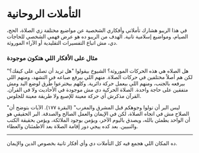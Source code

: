 # التأملات الروحانية

في هذا الريبو هشارك تأملاتي وأفكاري الشخصية عن مواضيع مختلفة زي الصلاة، الحج، الصيام، ومواضيع إسلامية تانية. الهدف من الريبو ده هو عرض فهمي الشخصي للحاجات دي، مش اتباع التفسيرات التقليدية أو الآراء الموروثة.

### مثال على الأفكار اللي هتكون موجودة

هل الصلاه هي هذه الحركات الموروثة؟ الشيوخ بيقولوا "هل تريد أن تصلي على كيفك؟" لكن هم أصلاً مختلفين في حركات الصلاة. منهم اللي بيرفع صباعه في التشهد، ومنهم اللي بيرفعه بالجنب، ومنهم اللي بيعمل حركة دائرية. وكلهم بيخترعوا طُرق لوضع اليد ومش متفقين على حاجة واحدة. الصلاة الحركية دي مش موجودة في الأحاديث ولا في القرآن. القرآن مذكرش أي حركة معينة للإصبع ولا طريقة معينة للجلوس.

"ليس البر أن تولوا وجوهكم قبل المشرق والمغرب" (البقرة ١٧٧). الآيات بتوضح أن الصلاح مش في اتجاه الصلاة، لكن في الإيمان والعمل الصالح والصدقة. البر الحقيقي هو أن الواحد يطمئن بالله، ويصدق باليوم الآخر، ويؤمن بوجود الملائكة، ويؤمن بحقيقة الكتب والنبيين. بعد كده ييجي دور إقامة الصلاة بعد الاطمئنان والعطاء.

---

ده المكان اللي هجمع فيه كل التأملات دي وأي أفكار تانية بخصوص الدين والإيمان.
